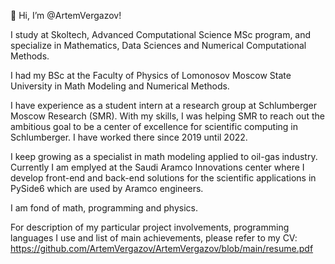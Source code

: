👋 Hi, I’m @ArtemVergazov!

I study at Skoltech, Advanced Computational Science MSc program, and specialize in Mathematics, Data Sciences and Numerical Computational Methods.

I had my BSc at the Faculty of Physics of Lomonosov Moscow State University in Math Modeling and Numerical Methods.

I have experience as a student intern at a research group at Schlumberger Moscow Research (SMR). With my skills, I was helping SMR to reach out the ambitious goal to be a center of excellence for scientific computing in Schlumberger. I have worked there since 2019 until 2022.

I keep growing as a specialist in math modeling applied to oil-gas industry. Currently I am emplyed at the Saudi Aramco Innovations center where I develop front-end and back-end solutions for the scientific applications in PySide6 which are used by Aramco engineers.

I am fond of math, programming and physics.

For description of my particular project involvements, programming languages I use and list of main achievements, please refer to my CV: 
https://github.com/ArtemVergazov/ArtemVergazov/blob/main/resume.pdf

<!---
ArtemVergazov/ArtemVergazov is a ✨ special ✨ repository because its `README.md` (this file) appears on your GitHub profile.
You can click the Preview link to take a look at your changes.
--->
